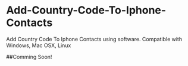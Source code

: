 # Add-Country-Code-To-Iphone-Contacts
Add Country Code To Iphone Contacts using software. Compatible with Windows, Mac OSX, Linux

##Comming Soon!
